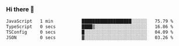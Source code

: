 ### Hi there 👋

<!--
**WShiBin/WShiBin** is a ✨ _special_ ✨ repository because its `README.md` (this file) appears on your GitHub profile.

Here are some ideas to get you started:

- 🔭 I’m currently working on ...
- 🌱 I’m currently learning ...
- 👯 I’m looking to collaborate on ...
- 🤔 I’m looking for help with ...
- 💬 Ask me about ...
- 📫 How to reach me: ...
- 😄 Pronouns: ...
- ⚡ Fun fact: ...
-->

<!--START_SECTION:waka-->

```txt
JavaScript   1 min           ███████████████████░░░░░░   75.79 %
TypeScript   0 secs          ████▒░░░░░░░░░░░░░░░░░░░░   16.86 %
TSConfig     0 secs          █░░░░░░░░░░░░░░░░░░░░░░░░   04.09 %
JSON         0 secs          ▓░░░░░░░░░░░░░░░░░░░░░░░░   03.26 %
```

<!--END_SECTION:waka-->
